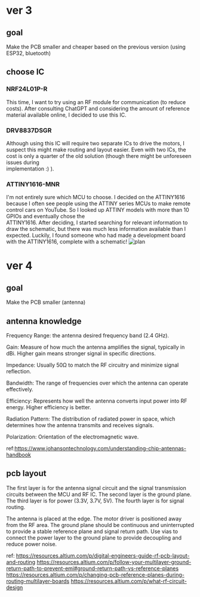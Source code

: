 # ver 3

  ## goal 
 Make the PCB smaller and cheaper based on the previous version (using ESP32, bluetooth)

  ## choose IC 

  ### NRF24L01P-R 
This time, I want to try using an RF module for communication (to reduce costs). After consulting ChatGPT and considering the amount of reference material available online, I decided to use this IC.

  ### DRV8837DSGR 
Although using this IC will require two separate ICs to drive the motors, I suspect this might make routing and layout easier. Even with two ICs, the cost is only a quarter of the old solution (though there might be unforeseen issues during     
                   implementation :) ).

  ### ATTINY1616-MNR
I'm not entirely sure which MCU to choose. I decided on the ATTINY1616 because I often see people using the ATTINY series MCUs to make remote control cars on YouTube. So I looked up ATTINY models with more than 10 GPIOs and eventually chose the       
                     ATTINY1616. After deciding, I started searching for relevant information to draw the schematic, but there was much less information available than I expected. Luckily, I found someone who had made a development board with the ATTINY1616, complete with                       a schematic!
 ![plan](https://github.com/user-attachments/assets/1aefb075-60f7-43f3-a199-f7a33e822fd3)

 # ver 4
 ## goal
 Make the PCB smaller (antenna)
 ## antenna knowledge
 Frequency Range: the antenna desired frequency band (2.4 GHz).

Gain: Measure of how much the antenna amplifies the signal, typically in dBi. Higher gain means stronger signal in specific directions.

Impedance: Usually 50Ω to match the RF circuitry and minimize signal reflection.

Bandwidth: The range of frequencies over which the antenna can operate effectively.

Efficiency: Represents how well the antenna converts input power into RF energy. Higher efficiency is better.

Radiation Pattern: The distribution of radiated power in space, which determines how the antenna transmits and receives signals.

Polarization: Orientation of the electromagnetic wave.

ref:https://www.johansontechnology.com/understanding-chip-antennas-handbook

## pcb layout
The first layer is for the antenna signal circuit and the signal transmission circuits between the MCU and RF IC. 
The second layer is the ground plane. 
The third layer is for power (3.3V, 3.7V, 5V).
The fourth layer is for signal routing. 

The antenna is placed at the edge.
The motor driver is positioned away from the RF area. 
The ground plane should be continuous and uninterrupted to provide a stable reference plane and signal return path. 
Use vias to connect the power layer to the ground plane to provide decoupling and reduce power noise.

ref:
https://resources.altium.com/p/digital-engineers-guide-rf-pcb-layout-and-routing
https://resources.altium.com/p/follow-your-multilayer-ground-return-path-to-prevent-emi#ground-return-path-vs-reference-planes
https://resources.altium.com/p/changing-pcb-reference-planes-during-routing-multilayer-boards
https://resources.altium.com/p/what-rf-circuit-design
